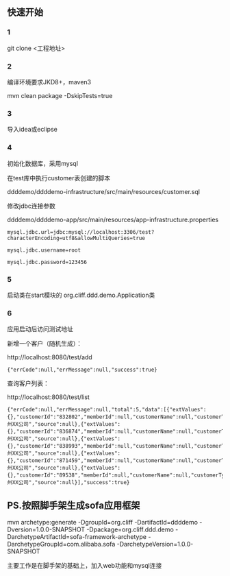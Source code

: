 
## 快速开始

### 1
git clone <工程地址>  

### 2
编译环境要求JKD8+，maven3

mvn clean package -DskipTests=true

### 3
导入idea或eclipse

### 4
初始化数据库，采用mysql

在test库中执行customer表创建的脚本

ddddemo/ddddemo-infrastructure/src/main/resources/customer.sql

修改jdbc连接参数


ddddemo/ddddemo-app/src/main/resources/app-infrastructure.properties

````
mysql.jdbc.url=jdbc:mysql://localhost:3306/test?characterEncoding=utf8&allowMultiQueries=true

mysql.jdbc.username=root

mysql.jdbc.password=123456
````

### 5
启动类在start模块的
org.cliff.ddd.demo.Application类


### 6
应用启动后访问测试地址

新增一个客户（随机生成）：

http://localhost:8080/test/add 

````
{"errCode":null,"errMessage":null,"success":true}
````

查询客户列表：

http://localhost:8080/test/list 

````
{"errCode":null,"errMessage":null,"total":5,"data":[{"extValues":{},"customerId":"832802","memberId":null,"customerName":null,"customerType":null,"companyName":"杭州XX公司","source":null},{"extValues":{},"customerId":"836874","memberId":null,"customerName":null,"customerType":null,"companyName":"杭州XX公司","source":null},{"extValues":{},"customerId":"838993","memberId":null,"customerName":null,"customerType":null,"companyName":"杭州XX公司","source":null},{"extValues":{},"customerId":"871459","memberId":null,"customerName":null,"customerType":null,"companyName":"杭州XX公司","source":null},{"extValues":{},"customerId":"89538","memberId":null,"customerName":null,"customerType":null,"companyName":"杭州XX公司","source":null}],"success":true}
````

## PS.按照脚手架生成sofa应用框架

mvn archetype:generate  -DgroupId=org.cliff -DartifactId=ddddemo -Dversion=1.0.0-SNAPSHOT -Dpackage=org.cliff.ddd.demo -DarchetypeArtifactId=sofa-framework-archetype -DarchetypeGroupId=com.alibaba.sofa -DarchetypeVersion=1.0.0-SNAPSHOT


主要工作是在脚手架的基础上，加入web功能和mysql连接
